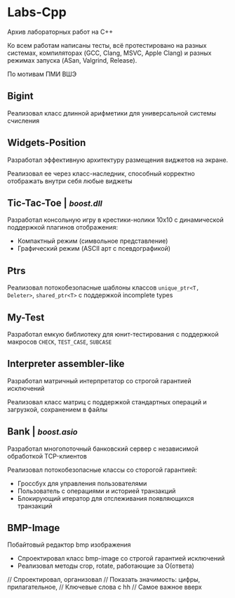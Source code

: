 # Labs-Cpp
Архив лабораторных работ на С++

Ко всем работам написаны тесты, всё протестировано на разных системах, компиляторах (GCC, Clang, MSVC, Apple Clang) и разных режимах запуска (ASan, Valgrind, Release). 

По мотивам ПМИ ВШЭ

## Bigint
Реализовал класс длинной арифметики для универсальной системы счисления

## Widgets-Position
Разработал эффективную архитектуру размещения виджетов на экране.

Реализовал ее через класс-наследник, способный корректно отображать внутри себя любые виджеты

## Tic-Tac-Toe | <small>_boost.dll_</small>

Разработал консольную игру в крестики-нолики 10x10 с динамической поддержкой плагинов отображения:
* Компактный режим (символьное представление)
* Графический режим (ASCII арт с псевдографикой)

## Ptrs
Реализовал потокобезопасные шаблоны классов `unique_ptr<T, Deleter>`, `shared_ptr<T>` с поддержкой incomplete types

## My-Test 
Разработал емкую библиотеку для юнит-тестирования с поддержкой макросов `CHECK`, `TEST_CASE`, `SUBCASE`

## Interpreter assembler-like
Разработал матричный интерпретатор со строгой гарантией исключений

Реализовал класс матриц с поддержкой стандартных операций и загрузкой, сохранением в файлы

## Bank | <small>_boost.asio_</small>

Разработал многопоточный банковский сервер с независимой обработкой TCP-клиентов

Реализовал потокобезопасные классы со сторогой гарантией: 
* Гроссбух для управления пользователями
* Пользователь с операциями и историей транзакций
* Блокирующий итератор для отслеживания появляющихся транзакций

## BMP-Image
Побайтовый редактор bmp изображения
* Спроектировал класс bmp-image со строгой гарантией исключений
* Реализовал методы crop, rotate, работающие за O(ответа)

// Спроектировал, организовал
// Показать значимость: цифры, прилагательное,
// Ключевые слова с hh
// Самое важное вверх